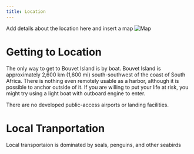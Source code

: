 ```yaml
---
title: Location
---
```


Add details about the location here and insert a map
![Map](/img/251px-Bouvet_Island-CIA_WFB_Map.png)

# Getting to Location
The only way to get to Bouvet Island is by boat. Bouvet Island is approximately 2,600 km (1,600 mi) south-southwest of the coast of South Africa. There is nothing even remotely usable as a harbor, although it is possible to anchor outside of it. If you are willing to put your life at risk, you might try using a light boat with outboard engine to enter.

There are no developed public-access airports or landing facilities.

# Local Tranportation
Local transportaion is dominated by seals, penguins, and other seabirds 
